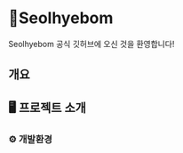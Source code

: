 # Seolhyebom
Seolhyebom 공식 깃허브에 오신 것을 환영합니다!

## 개요

## 🖥 프로젝트 소개


### ⚙️ 개발환경

<!---
seolhyebom/seolhyebom is a ✨ special ✨ repository because its `README.md` (this file) appears on your GitHub profile.
You can click the Preview link to take a look at your changes.
--->
